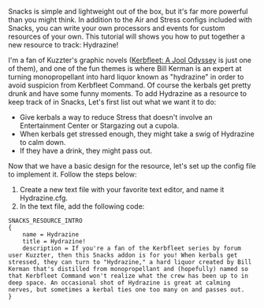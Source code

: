 Snacks is simple and lightweight out of the box, but it's far more powerful than you might think. In addition to the Air and Stress configs included with Snacks, you can write your own processors and events for custom resources of your own. This tutorial will shows you how to put together a new resource to track: Hydrazine!

I'm a fan of Kuzzter's graphic novels ([Kerbfleet: A Jool Odyssey](https://forum.kerbalspaceprogram.com/index.php?/topic/126293-kerbfleet-a-jool-odyssey-chapter-20-pg-23-shee-oot-indeed-or-is-it-shee-ot/) is just one of them), and one of the fun themes is where Bill Kerman is an expert at turning monopropellant into hard liquor known as "hydrazine" in order to avoid suspicion from Kerbfleet Command. Of course the kerbals get pretty drunk and have some funny moments. To add Hydrazine as a resource to keep track of in Snacks, Let's first list out what we want it to do:

* Give kerbals a way to reduce Stress that doesn't involve an Entertainment Center or Stargazing out a cupola.
* When kerbals get stressed enough, they might take a swig of Hydrazine to calm down.
* If they have a drink, they might pass out.

Now that we have a basic design for the resource, let's set up the config file to implement it. Follow the steps below:

1. Create a new text file with your favorite text editor, and name it Hydrazine.cfg.
2. In the text file, add the following code:
```
SNACKS_RESOURCE_INTRO
{
	name = Hydrazine
	title = Hydrazine!
	description = If you're a fan of the Kerbfleet series by forum user Kuzzter, then this Snacks addon is for you! When kerbals get stressed, they can turn to "Hydrazine," a hard liquor created by Bill Kerman that's distilled from monopropellant and (hopefully) named so that Kerbfleet Command won't realize what the crew has been up to in deep space. An occasional shot of Hydrazine is great at calming nerves, but sometimes a kerbal ties one too many on and passes out.
}
```